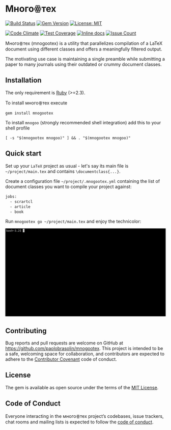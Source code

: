 # Многоꙮтех

[![Build Status](https://travis-ci.org/paolobrasolin/mnogootex.svg?branch=master)](https://travis-ci.org/paolobrasolin/mnogootex)
[![Gem Version](https://badge.fury.io/rb/mnogootex.svg)](https://badge.fury.io/rb/mnogootex)
[![License: MIT](https://img.shields.io/badge/License-MIT-yellow.svg)](https://opensource.org/licenses/MIT)

[![Code Climate](https://codeclimate.com/github/paolobrasolin/mnogootex/badges/gpa.svg)](https://codeclimate.com/github/paolobrasolin/mnogootex)
[![Test Coverage](https://codeclimate.com/github/paolobrasolin/mnogootex/badges/coverage.svg)](https://codeclimate.com/github/paolobrasolin/mnogootex/coverage)
[![Inline docs](http://inch-ci.org/github/paolobrasolin/mnogootex.svg?branch=master)](http://inch-ci.org/github/paolobrasolin/mnogootex)
[![Issue Count](https://codeclimate.com/github/paolobrasolin/mnogootex/badges/issue_count.svg)](https://codeclimate.com/github/paolobrasolin/mnogootex)

Многоꙮтех (mnogootex) is a utility that parallelizes compilation
of a LaTeX document using different classes and offers a
meaningfully filtered output.

The motivating use case is maintaining a single preamble while
submitting a paper to many journals using their outdated or crummy
document classes.

## Installation

The only requirement is [Ruby](https://www.ruby-lang.org) (>=2.3).

To install многоꙮтех execute

    gem install mnogootex
    
To install `mnogoo` (strongly recommended shell integration) add this to your shell profile

    [ -s "$(mnogootex mnogoo)" ] && . "$(mnogootex mnogoo)"

## Quick start

Set up your `LaTeX` project as usual - let's say its main file is `~/project/main.tex` and contains `\documentclass{...}`.

Create a configuration file `~/project/.mnogootex.yml`
containing the list of document classes you want to compile your
project against:

    jobs:
      - scrartcl
      - article
      - book
      
Run `mnogootex go ~/project/main.tex` and enjoy the technicolor:

![Demo TTY GIF](tty.gif?raw=true "Demo TTY GIF")

<!-- ## Usage  -->


## Contributing

Bug reports and pull requests are welcome on GitHub at https://github.com/paolobrasolin/mnogootex. This project is intended to be a safe, welcoming space for collaboration, and contributors are expected to adhere to the [Contributor Covenant](http://contributor-covenant.org) code of conduct.

## License

The gem is available as open source under the terms of the [MIT License](https://opensource.org/licenses/MIT).

## Code of Conduct

Everyone interacting in the многоꙮтех project’s codebases, issue trackers, chat rooms and mailing lists is expected to follow the [code of conduct](https://github.com/paolobrasolin/mnogootex/blob/master/CODE_OF_CONDUCT.md).
